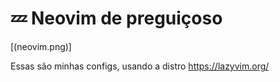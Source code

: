# 💤 Neovim de preguiçoso

[(neovim.png)]

Essas são minhas configs, usando a distro https://lazyvim.org/
